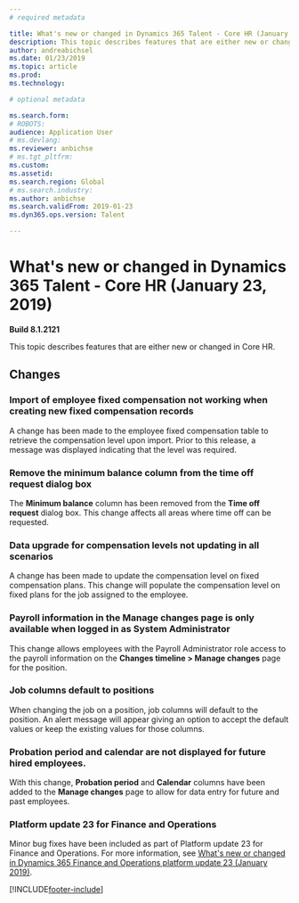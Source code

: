 ```yaml
---
# required metadata

title: What's new or changed in Dynamics 365 Talent - Core HR (January 23, 2019)
description: This topic describes features that are either new or changed in Microsoft Dynamics 365 Talent - Core HR for January 23, 2019.
author: andreabichsel
ms.date: 01/23/2019
ms.topic: article
ms.prod: 
ms.technology: 

# optional metadata

ms.search.form: 
# ROBOTS: 
audience: Application User
# ms.devlang: 
ms.reviewer: anbichse
# ms.tgt_pltfrm: 
ms.custom: 
ms.assetid: 
ms.search.region: Global
# ms.search.industry: 
ms.author: anbichse
ms.search.validFrom: 2019-01-23
ms.dyn365.ops.version: Talent

---
```

# What's new or changed in Dynamics 365 Talent - Core HR (January 23, 2019)

**Build 8.1.2121**

This topic describes features that are either new or changed in Core HR.

## Changes

### Import of employee fixed compensation not working when creating new fixed compensation records
A change has been made to the employee fixed compensation table to retrieve the compensation level upon import. Prior to this release, a message was displayed indicating that the level was required.

### Remove the minimum balance column from the time off request dialog box
The **Minimum balance** column has been removed from the **Time off request** dialog box. This change affects all areas where time off can be requested.

### Data upgrade for compensation levels not updating in all scenarios
A change has been made to update the compensation level on fixed compensation plans. This change will populate the compensation level on fixed plans for the job assigned to the employee.

### Payroll information in the Manage changes page is only available when logged in as System Administrator
This change allows employees with the Payroll Administrator role access to the payroll information on the **Changes timeline > Manage changes** page for the position.

### Job columns default to positions
When changing the job on a position, job columns will default to the position. An alert message will appear giving an option to accept the default values or keep the existing values for those columns.

### Probation period and calendar are not displayed for future hired employees.
With this change, **Probation period** and **Calendar** columns have been added to the **Manage changes** page to allow for data entry for future and past employees.

### Platform update 23 for Finance and Operations
Minor bug fixes have been included as part of Platform update 23 for Finance and Operations. For more information, see [What's new or changed in Dynamics 365 Finance and Operations platform update 23 (January 2019)](https://docs.microsoft.com/dynamics365/unified-operations/fin-and-ops/get-started/whats-new-platform-update-23). 


[!INCLUDE[footer-include](../includes/footer-banner.md)]